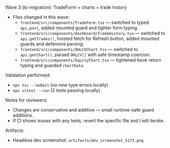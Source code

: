 Wave 3 (ts-migration): TradeForm + charts + trade history

- Files changed in this wave:
  - `frontend/src/components/TradeForm.tsx` — switched to typed `api.post`, added mounted guard and tighter form typing.
  - `frontend/src/components/dashboard/TradeHistory.tsx` — switched to `api.getTrades()`, hoisted fetch for Refresh button, added mounted guards and defensive parsing.
  - `frontend/src/components/OHLCVChart.tsx` — switched to `api.getChart()`, parsed `OHLCV[]` with safe timestamp coercion.
  - `frontend/src/components/EquityChart.tsx` — tightened hook return typing and guarded `chartData`.

Validation performed:
- `npx tsc --noEmit` (no new type errors locally)
- `npx vitest --run` (2 tests passing locally)

Notes for reviewers:
- Changes are conservative and additive — small runtime-safe guard additions.
- If CI shows issues with any tests, revert the specific file and I will iterate.

Artifacts:
- Headless dev screenshot: `artifacts/dev_screenshot_5173.png`
